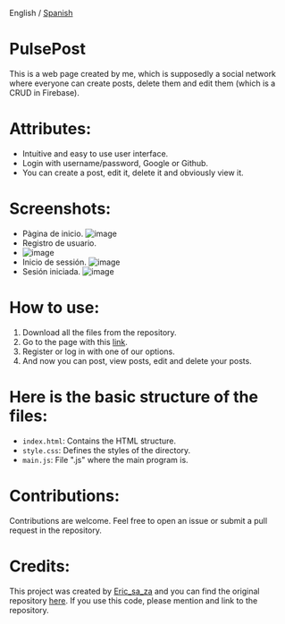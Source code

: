 English / [Spanish](https://github.com/ericsaza/pulse-post-app/blob/main/README_es.md)
# PulsePost
This is a web page created by me, which is supposedly a social network where everyone can create posts, delete them and edit them (which is a CRUD in Firebase).

# Attributes:
- Intuitive and easy to use user interface.
- Login with username/password, Google or Github.
- You can create a post, edit it, delete it and obviously view it.

# Screenshots:
- Pàgina de inicio.
![image](https://github.com/ericsaza/pulse-post-app/assets/94136968/a7d229c8-1902-49ca-aed5-2d2720feb3bb)
- Registro de usuario.
- ![image](https://github.com/ericsaza/pulse-post-app/assets/94136968/28528eb4-9646-471b-8cc8-f9c67170c57c)
- Inicio de sessión.
![image](https://github.com/ericsaza/pulse-post-app/assets/94136968/7685aef6-9d0b-4767-b660-ce50a3db84b1)
- Sesión iniciada.
![image](https://github.com/ericsaza/pulse-post-app/assets/94136968/6e75952f-5c69-41c2-82d1-bcec56769a25)

# How to use:
1. Download all the files from the repository.
2. Go to the page with this [link](https://pulse-post.web.app).
3. Register or log in with one of our options.
4. And now you can post, view posts, edit and delete your posts.

# Here is the basic structure of the files:
- `index.html`: Contains the HTML structure.
- `style.css`: Defines the styles of the directory.
- `main.js`:  File ".js" where the main program is.

# Contributions:
Contributions are welcome. Feel free to open an issue or submit a pull request in the repository.

# Credits:
This project was created by [Eric_sa_za](https://www.linkedin.com/in/eric-salado-zafra/) and you can find the original repository [here](https://github.com/ericsaza).
If you use this code, please mention and link to the repository.
